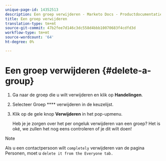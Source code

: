 ```yaml
---
unique-page-id: 14352513
description: Een groep verwijderen - Marketo Docs - Productdocumentatie
title: Een groep verwijderen
translation-type: tm+mt
source-git-commit: 47b2fee7d146c3dc558d4bbb10070683f4cdfd3d
workflow-type: tm+mt
source-wordcount: '64'
ht-degree: 0%

---
```



# Een groep verwijderen {#delete-a-group}

1. Ga naar de groep die u wilt verwijderen en klik op **Handelingen**.
1. Selecteer Groep **** verwijderen in de keuzelijst.
1. Klik op de gele knop **Verwijderen** in het pop-upmenu.

   Heb je je zorgen over het per ongeluk verwijderen van een groep? Het is oké, we zullen het nog eens controleren of je dit wilt doen!

>[!NOTE]
>
>Als u een contactpersoon wilt `completely` verwijderen van de pagina Personen, moet u `delete it from the Everyone tab.`

